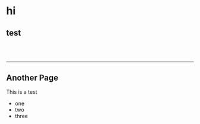# hi

## test

<h3 data-store="introduction-social" contenteditable></h3>

------

## Another Page

<!-- .slide: data-title="Alignment" data-state="somestate" data-menu-title="Learning the Hard Way" -->

This is a test

* one
* two
* three
